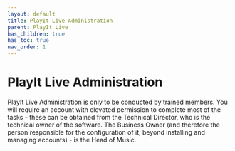 ```yaml
---
layout: default
title: PlayIt Live Administration
parent: PlayIt Live
has_children: true
has_toc: true
nav_order: 1
---
```


# PlayIt Live Administration

PlayIt Live Administration is only to be conducted by trained members. You will require an account with elevated permission to complete most of the tasks - these can be obtained from the Technical Director, who is the technical owner of the software. The Business Owner (and therefore the person responsible for the configuration of it, beyond installing and managing accounts) - is the Head of Music.
